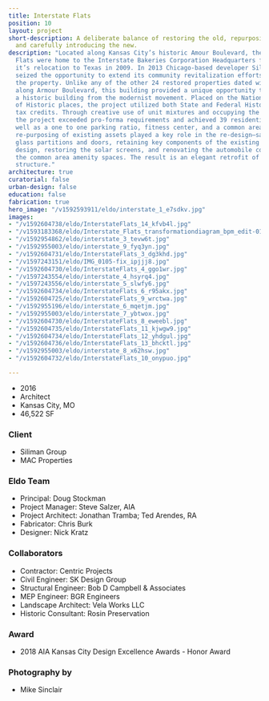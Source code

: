 ```yaml
---
title: Interstate Flats
position: 10
layout: project
short-description: A deliberate balance of restoring the old, repurposing the obsolete,
  and carefully introducing the new.
description: "Located along Kansas City’s historic Amour Boulevard, the Interstate
  Flats were home to the Interstate Bakeries Corporation Headquarters from 1952 until
  it’s relocation to Texas in 2009. In 2013 Chicago-based developer Siliman Group
  seized the opportunity to extend its community revitalization efforts and purchased
  the property. Unlike any of the other 24 restored properties dated within the 1920s
  along Armour Boulevard, this building provided a unique opportunity to retrofit
  a historic building from the modernist movement. Placed on the National Register
  of Historic places, the project utilized both State and Federal Historic Preservation
  tax credits. Through creative use of unit mixtures and occupying the lower level,
  the project exceeded pro-forma requirements and achieved 39 residential units, as
  well as a one to one parking ratio, fitness center, and a common area lounge. \n\nInnovative
  re-purposing of existing assets played a key role in the re-design—salvaging vintage
  glass partitions and doors, retaining key components of the existing light fixture
  design, restoring the solar screens, and renovating the automobile courtyard into
  the common area amenity spaces. The result is an elegant retrofit of a modernist
  structure."
architecture: true
curatorial: false
urban-design: false
education: false
fabrication: true
hero_image: "/v1592593911/eldo/interstate_1_e7sdkv.jpg"
images:
- "/v1592604738/eldo/InterstateFlats_14_kfvb4l.jpg"
- "/v1593183368/eldo/Interstate_Flats_transformationdiagram_bpm_edit-01_ffaohc.png"
- "/v1592954862/eldo/interstate_3_tevw6t.jpg"
- "/v1592955003/eldo/interstate_9_fyq3yn.jpg"
- "/v1592604731/eldo/InterstateFlats_3_dg3khd.jpg"
- "/v1597243151/eldo/IMG_0105-fix_ipjjj8.jpg"
- "/v1592604730/eldo/InterstateFlats_4_ggo1wr.jpg"
- "/v1597243554/eldo/interstate_4_hsyrq4.jpg"
- "/v1597243556/eldo/interstate_5_slwfy6.jpg"
- "/v1592604734/eldo/InterstateFlats_6_r95akx.jpg"
- "/v1592604725/eldo/InterstateFlats_9_wrctwa.jpg"
- "/v1592955196/eldo/interstate_6_mqetjm.jpg"
- "/v1592955003/eldo/interstate_7_ybtwox.jpg"
- "/v1592604730/eldo/InterstateFlats_8_eweebl.jpg"
- "/v1592604735/eldo/InterstateFlats_11_kjwgw9.jpg"
- "/v1592604734/eldo/InterstateFlats_12_yhdgul.jpg"
- "/v1592604736/eldo/InterstateFlats_13_bhcktl.jpg"
- "/v1592955003/eldo/interstate_8_x62hsw.jpg"
- "/v1592604732/eldo/InterstateFlats_10_onypuo.jpg"

---
```

- 2016
- Architect
- Kansas City, MO
- 46,522 SF

### Client
- Siliman Group
- MAC Properties

### Eldo Team
- Principal: Doug Stockman
- Project Manager: Steve Salzer, AIA
- Project Architect: Jonathan Tramba; Ted Arendes, RA
- Fabricator: Chris Burk
- Designer: Nick Kratz

### Collaborators
- Contractor: Centric Projects
- Civil Engineer: SK Design Group
- Structural Engineer: Bob D Campbell & Associates
- MEP Engineer: BGR Engineers
- Landscape Architect: Vela Works LLC
- Historic Consultant: Rosin Preservation

### Award
- 2018 AIA Kansas City Design Excellence Awards - Honor Award

### Photography by
- Mike Sinclair